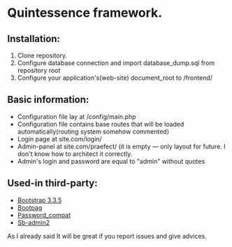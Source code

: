 # Quintessence framework.


## Installation:
1. Clone repository.
2. Configure database connection and import database_dump.sql from repository root
3. Configure your application's(web-site) document_root to /frontend/


## Basic information:
  * Configuration file lay at /config/main.php
  * Configuration file contains base routes that will be loaded automatically(routing system somehow commented)
  * Login page at site.com/login/
  * Admin-panel at site.com/praefect/  (it is empty — only layout for future. I don't know how to architect it correctly.
  * Admin's login and password are equal to "admin" without quotes
  
  
## Used-in third-party:
  *  [Bootstrap 3.3.5](/twbs/bootstrap)
  *  [Bootpag](/botmonster/jquery-bootpag)
  *  [Password_compat](/ircmaxell/password_compat)
  *  [Sb-admin2](/IronSummitMedia/startbootstrap-sb-admin-2)




As I already said It will be great if you report issues and give advices.
